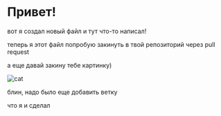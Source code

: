 # Привет!

вот я создал новый файл и тут что-то написал!

теперь я этот файл попробую закинуть в твой репозиторий через pull request

а еще давай закину тебе картинку)

![cat](https://s3.us-west-2.amazonaws.com/secure.notion-static.com/7960ffdb-4665-4256-9111-5fc5cd8c864a/Untitled.png?X-Amz-Algorithm=AWS4-HMAC-SHA256&X-Amz-Content-Sha256=UNSIGNED-PAYLOAD&X-Amz-Credential=AKIAT73L2G45EIPT3X45%2F20220720%2Fus-west-2%2Fs3%2Faws4_request&X-Amz-Date=20220720T100816Z&X-Amz-Expires=86400&X-Amz-Signature=e9b6989b1dba157d4efa3722ba078660a74237e2dddac5cb579efc119d34c0b1&X-Amz-SignedHeaders=host&response-content-disposition=filename%20%3D%22Untitled.png%22&x-id=GetObject)

блин, надо было еще добавить ветку

что я и сделал

